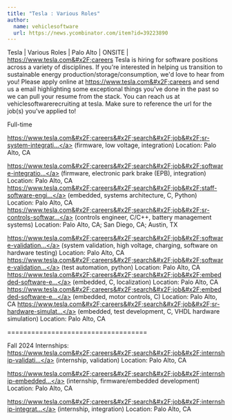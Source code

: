 ```yaml
---
title: "Tesla : Various Roles"
author:
  name: vehiclesoftware
  url: https://news.ycombinator.com/item?id=39223890
---
```

Tesla | Various Roles | Palo Alto | ONSITE | <a href="https:&#x2F;&#x2F;www.tesla.com&#x2F;careers" rel="nofollow">https:&#x2F;&#x2F;www.tesla.com&#x2F;careers</a> Tesla is hiring for software positions across a variety of disciplines. If you&#x27;re interested in helping us transition to sustainable energy production&#x2F;storage&#x2F;consumption, we&#x27;d love to hear from you! Please apply online at <a href="https:&#x2F;&#x2F;www.tesla.com&#x2F;careers" rel="nofollow">https:&#x2F;&#x2F;www.tesla.com&#x2F;careers</a> and send us a email highlighting some exceptional things you&#x27;ve done in the past so we can pull your resume from the stack. You can reach us at vehiclesoftwarerecruiting at tesla. Make sure to reference the url for the job(s) you&#x27;ve applied to!

Full-time

<a href="https:&#x2F;&#x2F;www.tesla.com&#x2F;careers&#x2F;search&#x2F;job&#x2F;sr-system-integration-engineer-low-voltage-power-111392" rel="nofollow">https:&#x2F;&#x2F;www.tesla.com&#x2F;careers&#x2F;search&#x2F;job&#x2F;sr-system-integrati...</a> (firmware, low voltage, integration) Location: Palo Alto, CA

<a href="https:&#x2F;&#x2F;www.tesla.com&#x2F;careers&#x2F;search&#x2F;job&#x2F;software-integration-engineer-tesla-electronic-park-brake-168862" rel="nofollow">https:&#x2F;&#x2F;www.tesla.com&#x2F;careers&#x2F;search&#x2F;job&#x2F;software-integratio...</a> (firmware, electronic park brake (EPB), integration) Location: Palo Alto, CA
<a href="https:&#x2F;&#x2F;www.tesla.com&#x2F;careers&#x2F;search&#x2F;job&#x2F;staff-software-engineer-firmware-systems-architecture-211431" rel="nofollow">https:&#x2F;&#x2F;www.tesla.com&#x2F;careers&#x2F;search&#x2F;job&#x2F;staff-software-engi...</a>  (embedded, systems architecture, C, Python) Location: Palo Alto, CA
<a href="https:&#x2F;&#x2F;www.tesla.com&#x2F;careers&#x2F;search&#x2F;job&#x2F;sr-controls-software-engineer-battery-management-systems-123623" rel="nofollow">https:&#x2F;&#x2F;www.tesla.com&#x2F;careers&#x2F;search&#x2F;job&#x2F;sr-controls-softwar...</a> (controls engineer, C&#x2F;C++, battery management systems) Location: Palo Alto, CA; San Diego, CA; Austin, TX

<a href="https:&#x2F;&#x2F;www.tesla.com&#x2F;careers&#x2F;search&#x2F;job&#x2F;software-validation-engineer-high-voltage-systems-119569" rel="nofollow">https:&#x2F;&#x2F;www.tesla.com&#x2F;careers&#x2F;search&#x2F;job&#x2F;software-validation...</a> (system validation, high voltage, charging, software on hardware testing) Location: Palo Alto, CA
<a href="https:&#x2F;&#x2F;www.tesla.com&#x2F;careers&#x2F;search&#x2F;job&#x2F;software-validation-engineer-tesla-air-suspension-adaptive-damping-207234" rel="nofollow">https:&#x2F;&#x2F;www.tesla.com&#x2F;careers&#x2F;search&#x2F;job&#x2F;software-validation...</a>  (test automation, python) Location: Palo Alto, CA
<a href="https:&#x2F;&#x2F;www.tesla.com&#x2F;careers&#x2F;search&#x2F;job&#x2F;embedded-software-engineer-keys-authentication-207950" rel="nofollow">https:&#x2F;&#x2F;www.tesla.com&#x2F;careers&#x2F;search&#x2F;job&#x2F;embedded-software-e...</a>  (embedded, C, localization) Location: Palo Alto, CA
<a href="https:&#x2F;&#x2F;www.tesla.com&#x2F;careers&#x2F;search&#x2F;job&#x2F;embedded-software-engineer-body-controls--211429" rel="nofollow">https:&#x2F;&#x2F;www.tesla.com&#x2F;careers&#x2F;search&#x2F;job&#x2F;embedded-software-e...</a> (embedded, motor controls, C) Location: Palo Alto, CA
<a href="https:&#x2F;&#x2F;www.tesla.com&#x2F;careers&#x2F;search&#x2F;job&#x2F;sr-hardware-simulation-platform-engineer-chassis-controls-powertrain-207143" rel="nofollow">https:&#x2F;&#x2F;www.tesla.com&#x2F;careers&#x2F;search&#x2F;job&#x2F;sr-hardware-simulat...</a>  (embedded, test development, C, VHDL hardware simulation) Location: Palo Alto, CA

===================================

Fall 2024 Internships:
<a href="https:&#x2F;&#x2F;www.tesla.com&#x2F;careers&#x2F;search&#x2F;job&#x2F;internship-validation-engineer-vehicle-firmware-fall-2024-216467" rel="nofollow">https:&#x2F;&#x2F;www.tesla.com&#x2F;careers&#x2F;search&#x2F;job&#x2F;internship-validati...</a> (internship, validation) Location: Palo Alto, CA

<a href="https:&#x2F;&#x2F;www.tesla.com&#x2F;careers&#x2F;search&#x2F;job&#x2F;internship-embedded-systems-software-engineer-vehicle-firmware-fall-2024-216456" rel="nofollow">https:&#x2F;&#x2F;www.tesla.com&#x2F;careers&#x2F;search&#x2F;job&#x2F;internship-embedded...</a> (internship, firmware&#x2F;embedded development) Location: Palo Alto, CA

<a href="https:&#x2F;&#x2F;www.tesla.com&#x2F;careers&#x2F;search&#x2F;job&#x2F;internship-integration-engineer-vehicle-firmware-fall-2024-216468" rel="nofollow">https:&#x2F;&#x2F;www.tesla.com&#x2F;careers&#x2F;search&#x2F;job&#x2F;internship-integrat...</a> (internship, integration) Location: Palo Alto, CA
